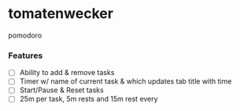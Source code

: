 # tomatenwecker

pomodoro

### Features
- [ ] Ability to add & remove tasks
- [ ] Timer w/ name of current task & which updates tab title with time
- [ ] Start/Pause & Reset tasks
- [ ] 25m per task, 5m rests and 15m rest every